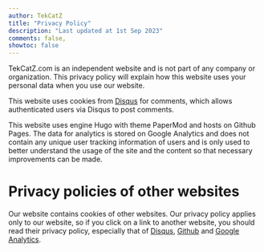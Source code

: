 ```yaml
---
author: TekCatZ
title: "Privacy Policy"
description: "Last updated at 1st Sep 2023"
comments: false,
showtoc: false
---
```


TekCatZ.com is an independent website and is not part of any company or organization. This privacy policy will explain how this website uses your personal data when you use our website.

This website uses cookies from [Disqus](https://disqus.com/) for comments, which allows authenticated users via Disqus to post comments.

This website uses engine Hugo with theme PaperMod and hosts on Github Pages. The data for analytics is stored on Google Analytics and does not contain any unique user tracking information of users and is only used to better understand the usage of the site and the content so that necessary improvements can be made.

# Privacy policies of other websites

Our website contains cookies of other websites. Our privacy policy applies only to our website, so if you click on a link to another website, you should read their privacy policy, especially that of [Disqus](https://help.disqus.com/en/articles/1717103-disqus-privacy-policy), [Github](https://docs.github.com/en/site-policy/privacy-policies/github-privacy-statement) and [Google Analytics](https://policies.google.com/privacy?hl=en-US).
